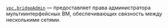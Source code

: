 [`vpc.bridgeAdmin`](../../../../iam/concepts/access-control/roles.md#vpc-bridgeadmin) — предоставляет права администратора мультиинтерфейсных ВМ, обеспечивающих связность между несколькими сетями. 